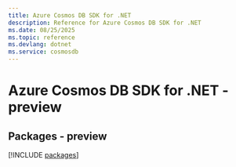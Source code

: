 ```yaml
---
title: Azure Cosmos DB SDK for .NET
description: Reference for Azure Cosmos DB SDK for .NET
ms.date: 08/25/2025
ms.topic: reference
ms.devlang: dotnet
ms.service: cosmosdb
---
```

# Azure Cosmos DB SDK for .NET - preview
## Packages - preview
[!INCLUDE [packages](cosmos-db-index.md)]